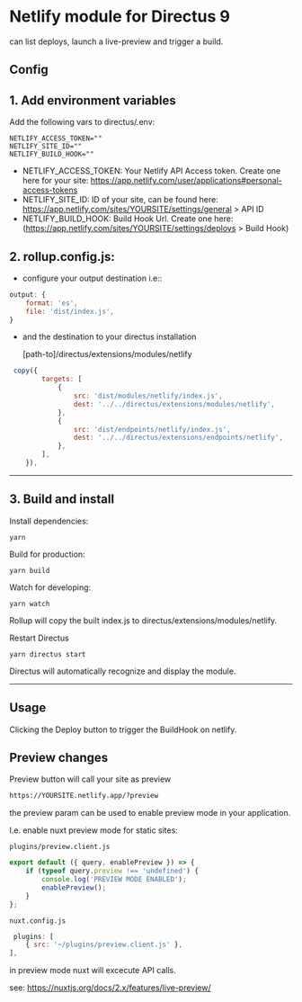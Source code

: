 # Netlify module for Directus 9

can list deploys, launch a live-preview and trigger a build.

## Config

## 1. Add environment variables

Add the following vars to directus/.env:

```
NETLIFY_ACCESS_TOKEN=""
NETLIFY_SITE_ID=""
NETLIFY_BUILD_HOOK=""
```

-   NETLIFY_ACCESS_TOKEN: Your Netlify API Access token. Create one here for your site: https://app.netlify.com/user/applications#personal-access-tokens
-   NETLIFY_SITE_ID: ID of your site, can be found here: https://app.netlify.com/sites/YOURSITE/settings/general > API ID
-   NETLIFY_BUILD_HOOK: Build Hook Url. Create one here: (https://app.netlify.com/sites/YOURSITE/settings/deploys > Build Hook)

## 2. rollup.config.js:

-   configure your output destination i.e::

```js
output: {
    format: 'es',
    file: 'dist/index.js',
}
```

-   and the destination to your directus installation

    [path-to]/directus/extensions/modules/netlify

```js
 copy({
        targets: [
            {
                src: 'dist/modules/netlify/index.js',
                dest: '../../directus/extensions/modules/netlify',
            },
            {
                src: 'dist/endpoints/netlify/index.js',
                dest: '../../directus/extensions/endpoints/netlify',
            },
        ],
    }),
```

---

## 3. Build and install

Install dependencies:

```
yarn
```

Build for production:

```
yarn build
```

Watch for developing:

```
yarn watch
```

Rollup will copy the built index.js to directus/extensions/modules/netlify.

Restart Directus

```
yarn directus start
```

Directus will automatically recognize and display the module.

---

## Usage

Clicking the Deploy button to trigger the BuildHook on netlify.

## Preview changes

Preview button will call your site as preview

```html
https://YOURSITE.netlify.app/?preview
```

the preview param can be used to enable preview mode in your application.

I.e. enable nuxt preview mode for static sites:

`plugins/preview.client.js`

```js
export default ({ query, enablePreview }) => {
    if (typeof query.preview !== 'undefined') {
        console.log('PREVIEW MODE ENABLED');
        enablePreview();
    }
};
```

`nuxt.config.js`

```js
 plugins: [
    { src: '~/plugins/preview.client.js' },
],

```

in preview mode nuxt will excecute API calls.

see: https://nuxtjs.org/docs/2.x/features/live-preview/
